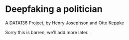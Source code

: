 # Deepfaking a politician
A DATA136 Project, by Henry Josephson and Otto Keppke

Sorry this is barren, we'll add more later.